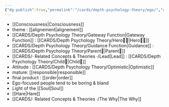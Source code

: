 ```yaml
---
{"dg-publish":true,"permalink":"/cards/depth-psychology-theory/ego/","created":"2022-12-21T17:09:42.235+01:00","updated":"2023-04-23T13:34:13.469+02:00"}
---
```



- [[Consciousness\|Consciousness]]
- theme : [[alignement\|alignement]]
- [[CARDS/Depth Psychology Theory/Gateway Function\|Gateway Function]] : [[CARDS/Depth Psychology Theory/Hero🦸‍♂️\|Hero🦸‍♂️]] 
- [[CARDS/Depth Psychology Theory/Guidance Function\|Guidance]] : [[CARDS/Depth Psychology Theory/Parent🤨\|Parent🤨]] 
- [[CARDS/· Related Concepts & Theories ·/Lead\|Lead]] : [[CARDS/Depth Psychology Theory/Child👼\|Child👼]]
- Attitude : [[CARDS/Depth Psychology Theory/Optimistic\|Optimistic]]
- mature: [[responsible\|responsible]]    
- final product : [[order\|order]] 
- Ego-focused people tend to be boring & bland
- Light of the [[Soul\|Soul]]
- [[Hare\|Hare]]
- [[CARDS/· Related Concepts & Theories ·/The Why\|The Why]]